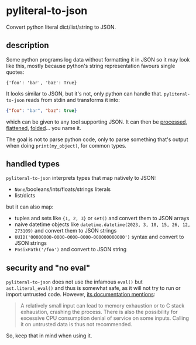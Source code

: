 # pyliteral-to-json

Convert python literal dict/list/string to JSON.

## description

Some python programs log data without formatting it in JSON so it may look like this, mostly because python's string representation favours single quotes:

```
{'foo': 'bar', 'baz': True}
```

It looks similar to JSON, but it's not, only python can handle that.
`pyliteral-to-json` reads from stdin and transforms it into:

```json
{"foo": "bar", "baz": true}
```

which can be given to any tool supporting JSON. It can then be [processed](https://gitlab.com/hydrargyrum/pjy), [flattened](https://gitlab.com/hydrargyrum/attic/-/tree/master/flatten-json), [folded](https://gitlab.com/hydrargyrum/foldindent)… you name it.

The goal is not to parse python code, only to parse something that's output when doing `print(my_object)`, for common types.

## handled types

`pyliteral-to-json` interprets types that map natively to JSON:

- `None`/booleans/ints/floats/strings literals
- list/dicts

but it can also map:

- tuples and sets like `{1, 2, 3}` or `set()` and convert them to JSON arrays
- naive datetime objects like `datetime.datetime(2023, 3, 10, 15, 26, 12, 273109)` and convert them to JSON strings
- `UUID('00000000-0000-0000-0000-000000000000')` syntax and convert to JSON strings
- `PosixPath('/foo')` and convert to JSON string

## security and "no eval"

`pyliteral-to-json` does not use the infamous `eval()` but `ast.literal_eval()` and thus is somewhat safe, as it will not try to run or import untrusted code.
However, [its documentation mentions](https://docs.python.org/3/library/ast.html#ast.literal_eval):

> A relatively small input can lead to memory exhaustion or to C stack exhaustion, crashing the process. There is also the possibility for excessive CPU consumption denial of service on some inputs. Calling it on untrusted data is thus not recommended.

So, keep that in mind when using it.
